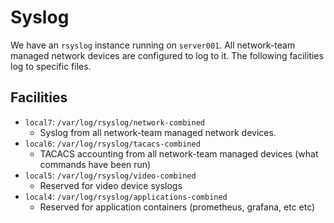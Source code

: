 # Syslog

We have an `rsyslog` instance running on `server001`. All network-team managed
network devices are configured to log to it. The following facilities log to
specific files.


## Facilities

- `local7`: `/var/log/rsyslog/network-combined`
  - Syslog from all network-team managed network devices.
- `local6`: `/var/log/rsyslog/tacacs-combined`
  - TACACS accounting from all network-team managed devices (what commands have been run)
- `local5`: `/var/log/rsyslog/video-combined`
  - Reserved for video device syslogs
- `local4`: `/var/log/rsyslog/applications-combined`
  - Reserved for application containers (prometheus, grafana, etc etc)

